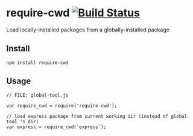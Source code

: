 require-cwd [![Build Status](https://travis-ci.org/damphat/require-cwd.png?branch=master)](https://travis-ci.org/damphat/require-cwd)
===========

Load locally-installed packages from a globally-installed package

Install
-----------
```
npm install require-cwd
```

Usage
-----------
```
// FILE: global-tool.js

var require_cwd = require('require-cwd');

// load express package from current working dir (instead of global tool 's dir)
var express = require_cwd('express');

```
